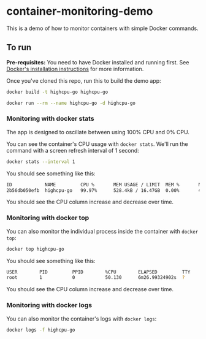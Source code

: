 # container-monitoring-demo

This is a demo of how to monitor containers with simple Docker commands.

## To run

**Pre-requisites:** You need to have Docker installed and running first. See [Docker's installation instructions](https://docs.docker.com/engine/installation/) for more information.

Once you've cloned this repo, run this to build the demo app:

```bash
docker build -t highcpu-go highcpu-go

docker run --rm --name highcpu-go -d highcpu-go
```

### Monitoring with docker stats

The app is designed to oscillate between using 100% CPU and 0% CPU.

You can see the container's CPU usage with `docker stats`. We'll run the command with a screen refresh interval of 1 second:

```bash
docker stats --interval 1
```

You should see something like this:

```bash
ID            NAME         CPU %       MEM USAGE / LIMIT  MEM %       NET IO       BLOCK IO    PIDS        CPU TIME      AVG CPU %
2b56db050efb  highcpu-go   99.97%      528.4kB / 16.47GB  0.00%       430B / 110B  0B / 0B     4           2m20.636994s  50.09%
```

You should see the CPU column increase and decrease over time.

### Monitoring with docker top

You can also monitor the individual process inside the container with `docker top`:

```bash
docker top highcpu-go
```

You should see something like this:

```bash
USER        PID         PPID        %CPU        ELAPSED         TTY         TIME        COMMAND
root        1           0           50.130      6m26.99324902s  ?           3m14s       ./highcpu-go
```

You should see the CPU column increase and decrease over time.

### Monitoring with docker logs

You can also monitor the container's logs with `docker logs`:

```bash
docker logs -f highcpu-go
```

